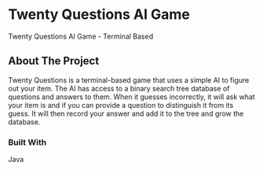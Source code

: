 # Twenty Questions AI Game
Twenty Questions AI Game - Terminal Based

## About The Project
Twenty Questions is a terminal-based game that uses a simple AI to figure out your item. The AI has access to a binary search tree database of questions and answers to them. When it guesses incorrectly, it will ask what your item is and if you can provide a question to distinguish it from its guess. It will then record your answer and add it to the tree and grow the database. 

### Built With
Java
